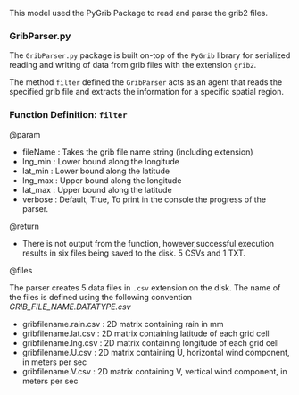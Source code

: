 This model used the PyGrib Package to read and parse the grib2 files.

### GribParser.py

The `GribParser.py` package is built on-top of the `PyGrib` library for serialized reading and writing of data from grib files with the extension `grib2`.

The method `filter` defined the `GribParser` acts as an agent that reads the specified grib file and extracts the information for a specific spatial region.

### Function Definition: `filter`

@param

 * fileName : Takes the grib file name string (including extension)
 * lng_min : Lower bound along the longitude
 * lat_min : Lower bound along the latitude
 * lng_max : Upper bound along the longitude
 * lat_max : Upper bound along the latitude
 * verbose : Default, True, To print in the console the progress of the parser.
 
 @return
 
 * There is not output from the function, however,successful execution results in six files being saved to the disk. 5 CSVs and 1 TXT.
 
 @files
 
 The parser creates 5 data files in `.csv` extension on the disk. The name of the files is defined using the following convention *GRIB_FILE_NAME.DATATYPE.csv*
 
 * gribfilename.rain.csv : 2D matrix containing rain in mm
 * gribfilename.lat.csv : 2D matrix containing latitude of each grid cell
 * gribfilename.lng.csv : 2D matrix containing longitude of each grid cell
 * gribfilename.U.csv : 2D matrix containing U, horizontal wind component, in meters per sec
 * gribfilename.V.csv : 2D matrix containing V, vertical wind component, in meters per sec
